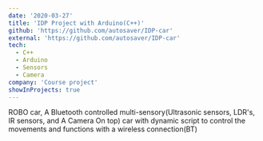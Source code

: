 ```yaml
---
date: '2020-03-27'
title: 'IDP Project with Arduino(C++)'
github: 'https://github.com/autosaver/IDP-car'
external: 'https://github.com/autosaver/IDP-car'
tech:
  - C++
  - Arduino
  - Sensors
  - Camera
company: 'Course project'
showInProjects: true
---
```


ROBO car, A Bluetooth controlled multi-sensory(Ultrasonic sensors, LDR's, IR sensors, and A  Camera On top) 
car with dynamic script to control the movements and functions with a wireless connection(BT)
